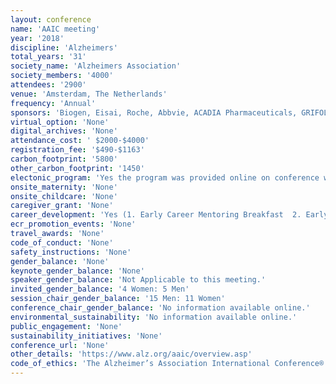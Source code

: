 ```yaml
---
layout: conference 
name: 'AAIC meeting'
year: '2018'
discipline: 'Alzheimers'
total_years: '31'
society_name: 'Alzheimers Association'
society_members: '4000'
attendees: '2900'
venue: 'Amsterdam, The Netherlands'
frequency: 'Annual'
sponsors: 'Biogen, Eisai, Roche, Abbvie, ACADIA Pharmaceuticals, GRIFOLS, Lilly, Boehringer Ingelheim, Edward Jones, Magou'
virtual_option: 'None'
digital_archives: 'None'
attendance_cost: ' $2000-$4000'
registration_fee: '$490-$1163'
carbon_footprint: '5800'
other_carbon_footprint: '1450'
electonic_program: 'Yes the program was provided online on conference website.'
onsite_maternity: 'None'
onsite_childcare: 'None'
caregiver_grant: 'None'
career_development: 'Yes (1. Early Career Mentoring Breakfast  2. Early Career Networking Reception)'
ecr_promotion_events: 'None'
travel_awards: 'None'
code_of_conduct: 'None'
safety_instructions: 'None'
gender_balance: 'None'
keynote_gender_balance: 'None'
speaker_gender_balance: 'Not Applicable to this meeting.'
invited_gender_balance: '4 Women: 5 Men'
session_chair_gender_balance: '15 Men: 11 Women'
conference_chair_gender_balance: 'No information available online.'
environmental_sustainability: 'No information available online.'
public_engagement: 'None'
sustainability_initiatives: 'None'
conference_url: 'None'
other_details: 'https://www.alz.org/aaic/overview.asp'
code_of_ethics: 'The Alzheimer’s Association International Conference® is the largest and most influential international meeting dedicated to advancing dementia science.'
---
```

